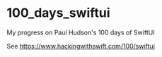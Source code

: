 # 100_days_swiftui
My progress on Paul Hudson's 100 days of SwiftUI

See https://www.hackingwithswift.com/100/swiftui
